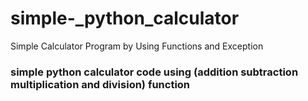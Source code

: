 # simple-_python_calculator
Simple Calculator Program by Using Functions  and Exception

### simple python calculator code using (addition subtraction multiplication and division) function
